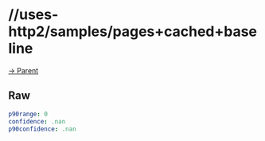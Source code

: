 
# //uses-http2/samples/pages+cached+baseline

[→ Parent](../..)


## Raw


```yaml
p90range: 0
confidence: .nan
p90confidence: .nan

```

